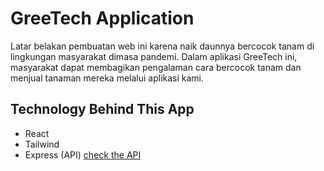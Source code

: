 # GreeTech Application
  Latar belakan pembuatan web ini karena naik daunnya bercocok tanam di lingkungan masyarakat dimasa pandemi. Dalam aplikasi GreeTech ini, masyarakat dapat membagikan pengalaman cara bercocok tanam dan menjual tanaman mereka melalui aplikasi kami.
 
 ## Technology Behind This App
 - React
 - Tailwind
 - Express (API) [check the API](be-greetech.onrender.com)
